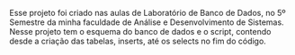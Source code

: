 Esse projeto foi criado nas aulas de Laboratório de Banco de Dados, no 5º Semestre da minha faculdade de Análise e Desenvolvimento de Sistemas. Nesse projeto tem o esquema do banco de dados e o script, contendo desde a criação das tabelas, inserts, até os selects no fim do código.